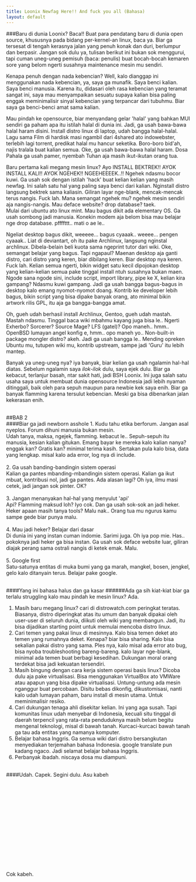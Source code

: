 ```yaml
---
title: Loonix Newfag Here!! And fuck you all (Bahasa)
layout: default
---
```


###Baru di dunia Loonix? Baca!! 
Buat para pendatang baru di dunia open source, khususnya pada bidang per-kernel-an linux, baca ya. Biar ga tersesat di tengah kerasnya jalan yang penuh konak dan duri, berlumpur dan berpasir. Jangan sok dulu ya, tulisan berikut ini bukan sok menggurui, tapi cuman uneg-uneg pemisuh (baca: penulis) buat bocah-bocah kemaren sore yang belom ngerti susahnya maintenance mesin mu sendiri.

Kenapa penuh dengan nada kebencian? Well, kalo dianggap ini menggunakan nada kebencian, ya, saya ga munafik. Saya benci kalian. Saya benci manusia. Karena itu, didasari oleh rasa kebencian yang teramat sangat ini, saya mau menyampaikan sesuatu supaya kalian bisa paling enggak meminimalisir sinyal kebencian yang terpancar dari tubuhmu. Biar saya ga benci-benci amat sama kalian.

Mau pindah ke opensource, biar menyandang gelar 'halal' yang bahkan MUI sendiri ga paham apa itu istilah halal di dunia ini. Jadi, ga usah bawa-bawa halal haram disini. Install distro linux di laptop, udah bangga halal-halal. Lagu sama Film di hardisk masi ngambil dari 4shared ato indowebster, terlebih lagi torrent, predikat halal mu hancur seketika. Boro-boro bid'ah, najis tralala buat kalian semua. 
Oke, ga usah bawa-bawa halal haram. Dosa Pahala ga usah pamer, nyembah Tuhan aja masih ikut-ikutan orang tua.

Baru pertama kali megang mesin linux? Ayo INSTALL BEKTREK!! AYOK INSTALL KALI!! AYOK NGEHEK!! NGEEHEEEEK..!! 
Ngehek ndasmu bocor kuwi. Ga usah sok dengan istilah 'hack' buat kelian kelian yang masih newfag. Ini salah satu hal yang paling saya benci dari kalian. Nginstall distro langsung bektrek sama kaliasin. Giliran layar nge-blank, mencak-mencak terus nangis. Fuck lah. Mana semangat ngehek mu? ngehek mesin sendiri aja nangis-nangis. Mau deface website? drop database? taek. <br>
Mulai dari ubuntu ato linux mint. Mau bagus dikit ada elementary OS. Ga usah sombong jadi manusia. Konekin modem aja belom bisa mau belajar nge drop database. pffffttt.. mati o ae le..

Ngeliat desktop bagus dikit, weeeee... bagus cyaaak.. weeee... pengen cyaaak.. Liat di deviantart, oh itu pake Archlinux, langsung nginstal archlinux. Dibela-belain beli kuota sama ngeprint tutor dari wiki. Oke, semangat belajar yang bagus. Tapi ngapaul? Maenan desktop aja ganti distro, cari distro yang keren, biar dibilang keren. Biar desktop nya keren. Fuck lah. Kelian semua ngerti, bikin widget satu kecil dipojokan desktop yang kelian-kelian semua pake tinggal install ntuh susahnya bukan maen. Ngode sana ngode sini, include script, import library, pipe ke X, kelian kira gampang? Ndasmu kuwi gampang. Jadi ga usah bangga bagus-bagus in desktop kalo emang nyomot-nyomot doang. Kontrib ke developer lebih bagus, bikin script yang bisa dipake banyak orang, ato minimal bikin artwork rilis GPL, itu aja ga bangga-bangga amat.

Oh, gueh udah berhasil install Archlinux, Gentoo, gueh udah mastah. Mastah ndasmu. Tinggal baca wiki mbahmu kayang juga bisa le.. Ngerti Exherbo? Sorcerer? Source Mage? LFS (gatel)? Opo maneh.. hmm.. OpenBSD lumayan angel konfig e, hmm.. opo maneh yo.. Non-built-in package mongler distro? akeh. Jadi ga usah bangga le.. Mending opreken Ubuntu mu, tutupen wiki mu, kontrib upstream, sampe jadi 'Guru' itu lebih mantep.

Banyak ya uneg-uneg nya? iya banyak, biar kelian ga usah ngalamin hal-hal diatas. Sebelum ngalamin saya <i>ilok-ilok</i> dulu, saya ejek dulu. Biar ga kebacut, terlanjur basah, ntar sakit hati, jadi BSH Loonix. Ini juga salah satu usaha saya untuk membuat dunia opensource Indonesia jadi lebih nyaman ditinggali, baik oleh para sepuh maupun para newbie kek saya enih. Biar ga banyak flamming karena tersulut kebencian. Meski ga bisa dibenarkan jalan kekerasan enih.

<br>
##BAB 2
<br>
####Biar ga jadi newborn asshole
1. Kudu tahu etika berforum. Jangan asal nyeplos. Forum dihuni manusia bukan mesin.<br>
Udah tanya, maksa, ngejek, flamming. kebacut le.. Sepuh-sepuh itu manusia, kesian kalian gitukan. Emang bayar ke mereka kalo kalian nanya? enggak kan? Gratis kan? minimal terima kasih. Sertakan pula kalo bisa, data yang lengkap. misal kalo ada error, log nya di include.<br><br>
2. Ga usah banding-bandingin sistem operasi <br>
Kalian ga pantes mbanding-mbandingin sistem operasi. Kalian ga ikut mbuat, kontribusi nol, jadi ga pantes. Ada alasan lagi? Oh iya, ilmu masi cetek, jadi jangan sok pinter. OK?<br><br>
3. Jangan menanyakan hal-hal yang menyulut 'api' <br>
Api? Flamming maksud loh? Iyo cok. Dan ga usah sok-sok an jadi heker. Heker apaan masih tanya tools? Malu nak.. Orang tua mu ngurus kamu sampe gede biar punya malu. <br><br>
4. Mau jadi heker? Belajar dari dasar <br>
Di dunia ini yang instan cuman indomie. Sarimi juga. Oh iya pop mie. Has.. pokoknya jadi heker ga bisa instan. Ga usah sok deface website luar, giliran diajak perang sama ostrali nangis di ketek emak. Malu. <br><br>
5. Google first <br>
Satu-satunya entitas di muka bumi yang ga marah, mangkel, bosen, jengkel, gelo kalo ditanyain terus. Belajar pake google. <br><br>

####Yang ini bahasa halus dan ga kasar
######Ada ga sih kiat-kiat biar ga terlalu struggling kalo mau pindah ke mesin linux? Ada.
1. Masih baru megang linux? cari di distrowatch.com peringkat teratas. Biasanya, distro diperingkat atas itu umum dan banyak dipakai oleh user-user di seluruh dunia, diikuti oleh wiki yang membangun. Jadi, itu bisa dijadikan starting point untuk memulai mencoba distro linux.
2. Cari temen yang pakai linux di mesinnya. Kalo bisa temen deket ato temen yang rumahnya deket. Kenapa? biar bisa sharing. Kalo bisa sekalian pakai distro yang sama. Ples nya, kalo misal ada error ato bug, bisa nyoba troubleshooting bareng-bareng. kalo layar nge-blank, minimal ada temen buat berbagi kesedihan. Dukungan moral orang terdekat bisa jadi kekuatan tersendiri.
3. Masih bingung dengan cara kerja sistem operasi basis linux? Dicoba dulu aja pake virtualisasi. Bisa menggunakan VirtualBox ato VMWare atau apapun yang bisa dipake virtualisasi. Untung-untung ada mesin nganggur buat percobaan. Disitu bebas dikonfig, dikustomisasi, nanti kalo udah lumayan paham, baru install di mesin utama. Untuk meminimalisir resiko.
4. Cari dukungan tenaga ahli disekitar kelian. Ini yang aga susah. Tapi komunitas linux udah menyebar di Indonesia, kecuali situ tinggal di daerah terpencil yang rata-rata penduduknya masih belum begitu mengenal teknologi, misal di bawah tanah. Kurcaci-kurcaci bawah tanah ga tau ada entitas yang namanya komputer.
5. Belajar bahasa Inggris. Ga semua wiki dari distro bersangkutan menyediakan terjemahan bahasa Indonesia. google translate pun kadang ngaco. Jadi selamat belajar bahasa Inggris.
6. Perbanyak ibadah. niscaya dosa mu diampuni.<br><br>

####Udah. Capek.
Segini dulu. Asu kabeh
<br>
<br>
<br>
<br>
<br>
<br>
<br>
<br>
<br>
<br>
<br>
<br>
<br>
<br>
<br>
<br>
Cok kabeh.
